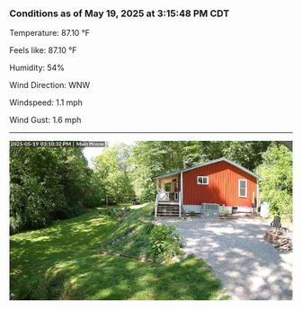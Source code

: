 ### Conditions as of May 19, 2025 at 3:15:48 PM CDT 

Temperature: 87.10 &deg;F

Feels like: 87.10 &deg;F

Humidity: 54%

Wind Direction: WNW

Windspeed: 1.1 mph

Wind Gust: 1.6 mph

---

<img src="./images/latest.jpeg"/>


